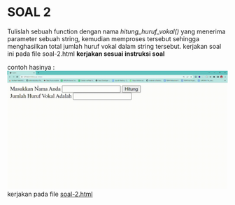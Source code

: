 # SOAL 2

Tulislah sebuah function dengan nama *hitung_huruf_vokal()* yang menerima parameter sebuah string, kemudian memproses tersebut sehingga menghasilkan total jumlah huruf vokal dalam string tersebut.
kerjakan soal ini pada file soal-2.html
**kerjakan sesuai instruksi soal**

contoh hasinya :
!['Hasil Soal 2'](asset/ex-soal2.gif)
kerjakan pada file [soal-2.html](soal-2.html)
